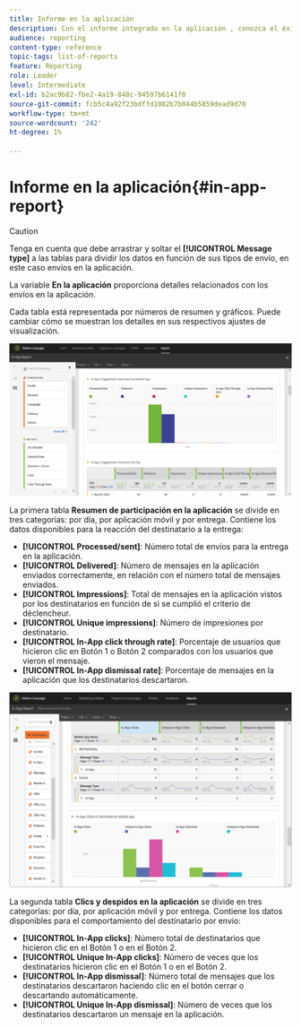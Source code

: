 ```yaml
---
title: Informe en la aplicación
description: Con el informe integrado en la aplicación , conozca el éxito de sus mensajes en la aplicación.
audience: reporting
content-type: reference
topic-tags: list-of-reports
feature: Reporting
role: Leader
level: Intermediate
exl-id: b2ac9b82-fbe2-4a19-848c-94597b6141f0
source-git-commit: fcb5c4a92f23bdffd1082b7b044b5859dead9d70
workflow-type: tm+mt
source-wordcount: '242'
ht-degree: 1%

---
```


# Informe en la aplicación{#in-app-report}

>[!CAUTION]
>
>Tenga en cuenta que debe arrastrar y soltar el **[!UICONTROL Message type]** a las tablas para dividir los datos en función de sus tipos de envío, en este caso envíos en la aplicación.

La variable **En la aplicación** proporciona detalles relacionados con los envíos en la aplicación.

Cada tabla está representada por números de resumen y gráficos. Puede cambiar cómo se muestran los detalles en sus respectivos ajustes de visualización.

![](assets/inapp_report.png)

La primera tabla **Resumen de participación en la aplicación** se divide en tres categorías: por día, por aplicación móvil y por entrega. Contiene los datos disponibles para la reacción del destinatario a la entrega:

* **[!UICONTROL Processed/sent]**: Número total de envíos para la entrega en la aplicación.
* **[!UICONTROL Delivered]**: Número de mensajes en la aplicación enviados correctamente, en relación con el número total de mensajes enviados.
* **[!UICONTROL Impressions]**: Total de mensajes en la aplicación vistos por los destinatarios en función de si se cumplió el criterio de déclencheur.
* **[!UICONTROL Unique impressions]**: Número de impresiones por destinatario.
* **[!UICONTROL In-App click through rate]**: Porcentaje de usuarios que hicieron clic en Botón 1 o Botón 2 comparados con los usuarios que vieron el mensaje.
* **[!UICONTROL In-App dismissal rate]**: Porcentaje de mensajes en la aplicación que los destinatarios descartaron.

![](assets/inapp_report_1.png)

La segunda tabla **Clics y despidos en la aplicación** se divide en tres categorías: por día, por aplicación móvil y por entrega. Contiene los datos disponibles para el comportamiento del destinatario por envío:

* **[!UICONTROL In-App clicks]**: Número total de destinatarios que hicieron clic en el Botón 1 o en el Botón 2.
* **[!UICONTROL Unique In-App clicks]**: Número de veces que los destinatarios hicieron clic en el Botón 1 o en el Botón 2.
* **[!UICONTROL In-App dismissal]**: Número total de mensajes que los destinatarios descartaron haciendo clic en el botón cerrar o descartando automáticamente.
* **[!UICONTROL Unique In-App dismissal]**: Número de veces que los destinatarios descartaron un mensaje en la aplicación.
